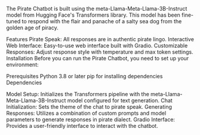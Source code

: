 The Pirate Chatbot is built using the meta-Llama-Meta-Llama-3B-Instruct model from Hugging Face's Transformers library. This model has been fine-tuned to respond with the flair and panache of a salty sea dog from the golden age of piracy.

Features
Pirate Speak: All responses are in authentic pirate lingo.
Interactive Web Interface: Easy-to-use web interface built with Gradio.
Customizable Responses: Adjust response style with temperature and max token settings.
Installation
Before you can run the Pirate Chatbot, you need to set up your environment:

Prerequisites
Python 3.8 or later
pip for installing dependencies
Dependencies

Model Setup: Initializes the Transformers pipeline with the meta-Llama-Meta-Llama-3B-Instruct model configured for text generation.
Chat Initialization: Sets the theme of the chat to pirate speak.
Generating Responses: Utilizes a combination of custom prompts and model parameters to generate responses in pirate dialect.
Gradio Interface: Provides a user-friendly interface to interact with the chatbot.
